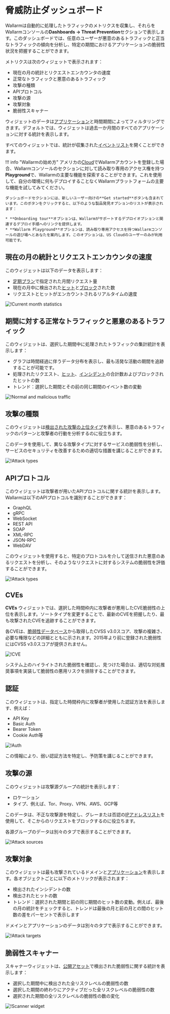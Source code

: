 # 脅威防止ダッシュボード

Wallarmは自動的に処理したトラフィックのメトリクスを収集し、それらをWallarmコンソールの**Dashboards → Threat Prevention**セクションで表示します。このダッシュボードでは、任意のユーザーが悪意のあるトラフィックと正当なトラフィックの傾向を分析し、特定の期間におけるアプリケーションの脆弱性状況を把握することができます。

メトリクスは次のウィジェットで表示されます：

* 現在の月の統計とリクエストエンカウンタの速度
* 正常なトラフィックと悪意のあるトラフィック
* 攻撃の種類
* APIプロトコル
* 攻撃の源
* 攻撃対象
* 脆弱性スキャナー

ウィジェットのデータは[アプリケーション](../settings/applications.md)と時間期間によってフィルタリングできます。デフォルトでは、ウィジェットは過去一か月間のすべてのアプリケーションに対する統計を表示します。

すべてのウィジェットでは、統計が収集された[イベントリスト](../events/check-attack.md)を開くことができます。

!!! info "Wallarmの始め方"
    アメリカの[Cloud](../../about-wallarm/overview.md#cloud)でWallarmアカウントを登録した場合、Wallarmコンソールのセクションに対して読み取り専用のアクセス権を持つ**Playground**で、Wallarmの主要な機能を探索することができます。これを使用して、自分の環境に何もデプロイすることなくWallarmプラットフォームの主要な機能を試してみてください。
    
    ダッシュボードセクションには、新しいユーザー向けの**Get started**ボタンも含まれています。このボタンをクリックすると、以下のような製品発見オプションのリストが表示されます：
    
    * **Onboarding tour**オプションは、Wallarmがサポートするデプロイオプションと関連するデプロイ手順へのリンクを提供します。
    * **Wallarm Playground**オプションは、読み取り専用アクセスを持つWallarmコンソールの遊び場へとあなたを案内します。このオプションは、US Cloudのユーザーのみが利用可能です。

## 現在の月の統計とリクエストエンカウンタの速度

このウィジェットは以下のデータを表示します：

* [定期プラン](../../about-wallarm/subscription-plans.md)で指定された月間リクエスト量
* 現在の月中に検出された[ヒット](../../about-wallarm/protecting-against-attacks.md#hit)と[ブロック](../../admin-en/configure-wallarm-mode.md)された数
* リクエストとヒットがエンカウントされるリアルタイムの速度

![!Current month statistics](../../images/user-guides/dashboard/current-month-stats.png)

## 期間に対する正常なトラフィックと悪意のあるトラフィック

このウィジェットは、選択した期間中に処理されたトラフィックの集計統計を表示します：

* グラフは時間経過に伴うデータ分布を表示し、最も活発な活動の期間を追跡することが可能です。
* 処理されたリクエスト、[ヒット](../../glossary-en.md#hit)、[インシデント](../../glossary-en.md#security-incident)の合計数およびブロックされたヒットの数
* トレンド：選択した期間とその前の同じ期間のイベント数の変動

![!Normal and malicious traffic](../../images/user-guides/dashboard/traffic-stats.png)

## 攻撃の種類

このウィジェットは[検出された攻撃の上位タイプ](../../attacks-vulns-list.md)を表示し、悪意のあるトラフィックのパターンと攻撃者の行動を分析するのに役立ちます。

このデータを使用して、異なる攻撃タイプに対するサービスの脆弱性を分析し、サービスのセキュリティを改善するための適切な措置を講じることができます。

![!Attack types](../../images/user-guides/dashboard/attack-types.png)

## APIプロトコル

このウィジェットは攻撃者が用いたAPIプロトコルに関する統計を表示します。Wallarmは以下のAPIプロトコルを識別することができます：

* GraphQL
* gRPC
* WebSocket
* REST API
* SOAP
* XML-RPC
* JSON-RPC
* WebDAV

このウィジェットを使用すると、特定のプロトコルを介して送信された悪意のあるリクエストを分析し、そのようなリクエストに対するシステムの脆弱性を評価することができます。

![!Attack types](../../images/user-guides/dashboard/api-protocols.png)

## CVEs

**CVEs** ウィジェットでは、選択した時間枠内に攻撃者が悪用したCVE脆弱性の上位を表示します。ソートタイプを変更することで、最新のCVEを把握したり、最も攻撃されたCVEを追跡することができます。

各CVEは、[脆弱性データベース](https://vulners.com/)から取得したCVSS v3.0スコア、攻撃の複雑さ、必要な権限などの詳細とともに示されます。2015年より前に登録された脆弱性にはCVSS v3.0スコアが提供されません。

![!CVE](../../images/user-guides/dashboard/cves.png)

システム上のハイライトされた脆弱性を確認し、見つけた場合は、適切な対処推奨事項を実装して脆弱性の悪用リスクを排除することができます。

## 認証

このウィジェットは、指定した時間枠内に攻撃者が使用した認証方法を表示します、例えば：

* API Key
* Basic Auth
* Bearer Token
* Cookie Auth等

![!Auth](../../images/user-guides/dashboard/authentication.png)

この情報により、弱い認証方法を特定し、予防策を講じることができます。

## 攻撃の源

このウィジェットは攻撃源グループの統計を表示します：

* ロケーション
* タイプ、例えば、Tor、Proxy、VPN、AWS、GCP等

このデータは、不正な攻撃源を特定し、グレーまたは否認の[IPアドレスリスト](../ip-lists/overview.md)を使用して、そこからのリクエストをブロックするのに役立ちます。

各源グループのデータは別々のタブで表示することができます。

![!Attack sources](../../images/user-guides/dashboard/attack-sources.png)

## 攻撃対象

このウィジェットは最も攻撃されているドメインと[アプリケーション](../settings/applications.md)を表示します。各オブジェクトごとに以下のメトリックが表示されます：

* 検出されたインシデントの数
* 検出されたヒットの数
* トレンド：選択された期間と前の同じ期間のヒット数の変動。例えば、最後の月の統計をチェックすると、トレンドは最後の月と前の月との間のヒット数の差をパーセントで表示します

ドメインとアプリケーションのデータは別々のタブで表示することができます。

![!Attack targets](../../images/user-guides/dashboard/attack-targets.png)

## 脆弱性スキャナー

スキャナーウィジェットは、[公開アセット](../scanner.md)で検出された脆弱性に関する統計を表示します：

* 選択した期間中に検出された全リスクレベルの脆弱性の数
* 選択した期間の終わりにアクティブだった全リスクレベルの脆弱性の数
* 選択された期間の全リスクレベルの脆弱性の数の変化

![!Scanner widget](../../images/user-guides/dashboard/dashboard-scanner.png)

<!-- ----------
    
<div class="video-wrapper">
  <iframe width="1280" height="720" src="https://www.youtube.com/embed/6KBn59aGFxQ" frameborder="0" allow="accelerometer; autoplay; encrypted-media; gyroscope; picture-in-picture" allowfullscreen></iframe>
</div> -->